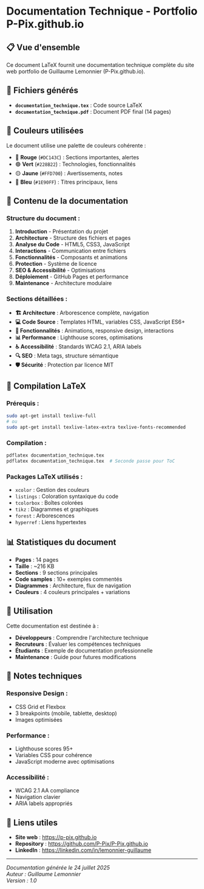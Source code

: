# Documentation Technique - Portfolio P-Pix.github.io

## 📋 Vue d'ensemble

Ce document LaTeX fournit une documentation technique complète du site web portfolio de Guillaume Lemonnier (P-Pix.github.io).

## 📄 Fichiers générés

- **`documentation_technique.tex`** : Code source LaTeX
- **`documentation_technique.pdf`** : Document PDF final (14 pages)

## 🎨 Couleurs utilisées

Le document utilise une palette de couleurs cohérente :

- 🔴 **Rouge** (`#DC143C`) : Sections importantes, alertes
- 🟢 **Vert** (`#228B22`) : Technologies, fonctionnalités
- 🟡 **Jaune** (`#FFD700`) : Avertissements, notes
- 🔵 **Bleu** (`#1E90FF`) : Titres principaux, liens

## 📖 Contenu de la documentation

### Structure du document :

1. **Introduction** - Présentation du projet
2. **Architecture** - Structure des fichiers et pages
3. **Analyse du Code** - HTML5, CSS3, JavaScript
4. **Interactions** - Communication entre fichiers
5. **Fonctionnalités** - Composants et animations
6. **Protection** - Système de licence
7. **SEO & Accessibilité** - Optimisations
8. **Déploiement** - GitHub Pages et performance
9. **Maintenance** - Architecture modulaire

### Sections détaillées :

- **🏗️ Architecture** : Arborescence complète, navigation
- **💻 Code Source** : Templates HTML, variables CSS, JavaScript ES6+
- **🎯 Fonctionnalités** : Animations, responsive design, interactions
- **📊 Performance** : Lighthouse scores, optimisations
- **♿ Accessibilité** : Standards WCAG 2.1, ARIA labels
- **🔍 SEO** : Meta tags, structure sémantique
- **🛡️ Sécurité** : Protection par licence MIT

## 🔧 Compilation LaTeX

### Prérequis :
```bash
sudo apt-get install texlive-full
# ou
sudo apt-get install texlive-latex-extra texlive-fonts-recommended
```

### Compilation :
```bash
pdflatex documentation_technique.tex
pdflatex documentation_technique.tex  # Seconde passe pour ToC
```

### Packages LaTeX utilisés :
- `xcolor` : Gestion des couleurs
- `listings` : Coloration syntaxique du code
- `tcolorbox` : Boîtes colorées
- `tikz` : Diagrammes et graphiques
- `forest` : Arborescences
- `hyperref` : Liens hypertextes

## 📊 Statistiques du document

- **Pages** : 14 pages
- **Taille** : ~216 KB
- **Sections** : 9 sections principales
- **Code samples** : 10+ exemples commentés
- **Diagrammes** : Architecture, flux de navigation
- **Couleurs** : 4 couleurs principales + variations

## 🎯 Utilisation

Cette documentation est destinée à :

- **Développeurs** : Comprendre l'architecture technique
- **Recruteurs** : Évaluer les compétences techniques
- **Étudiants** : Exemple de documentation professionnelle
- **Maintenance** : Guide pour futures modifications

## 📝 Notes techniques

### Responsive Design :
- CSS Grid et Flexbox
- 3 breakpoints (mobile, tablette, desktop)
- Images optimisées

### Performance :
- Lighthouse scores 95+
- Variables CSS pour cohérence
- JavaScript moderne avec optimisations

### Accessibilité :
- WCAG 2.1 AA compliance
- Navigation clavier
- ARIA labels appropriés

## 🔗 Liens utiles

- **Site web** : https://p-pix.github.io
- **Repository** : https://github.com/P-Pix/P-Pix.github.io
- **LinkedIn** : https://linkedin.com/in/lemonnier-guillaume

---

*Documentation générée le 24 juillet 2025*  
*Auteur : Guillaume Lemonnier*  
*Version : 1.0*

